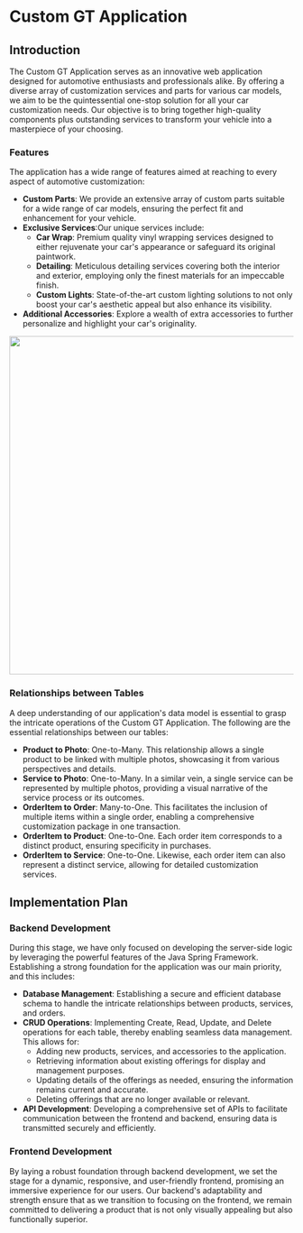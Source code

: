 # Custom GT Application

## Introduction

The Custom GT Application serves as an innovative web application designed for automotive enthusiasts and professionals alike. By offering a diverse array of customization services and parts for various car models, we aim to be the quintessential one-stop solution for all your car customization needs. Our objective is to bring together high-quality components plus outstanding services to transform your vehicle into a masterpiece of your choosing.

### Features

The application has a wide range of features aimed at reaching to every aspect of automotive customization:

- **Custom Parts**: We provide an extensive array of custom parts suitable for a wide range of car models, ensuring the perfect fit and enhancement for your vehicle.
- **Exclusive Services**:Our unique services include:
  - **Car Wrap**: Premium quality vinyl wrapping services designed to either rejuvenate your car's appearance or safeguard its original paintwork.
  - **Detailing**: Meticulous detailing services covering both the interior and exterior, employing only the finest materials for an impeccable finish.
  - **Custom Lights**: State-of-the-art custom lighting solutions to not only boost your car's aesthetic appeal but also enhance its visibility.
- **Additional Accessories**: Explore a wealth of extra accessories to further personalize and highlight your car's originality.

<p align="center">
  <img src="https://github.com/xAndrey22x/CustomGTApp/assets/126805939/7d021867-a434-4ccf-be2e-22091f9d2e7f" width="600">
</p>

### Relationships between Tables

A deep understanding of our application's data model is essential to grasp the intricate operations of the Custom GT Application. The following are the essential relationships between our tables:

- **Product to Photo**: One-to-Many. This relationship allows a single product to be linked with multiple photos, showcasing it from various perspectives and details.
- **Service to Photo**: One-to-Many. In a similar vein, a single service can be represented by multiple photos, providing a visual narrative of the service process or its outcomes.
- **OrderItem to Order**: Many-to-One. This facilitates the inclusion of multiple items within a single order, enabling a comprehensive customization package in one transaction.
- **OrderItem to Product**: One-to-One. Each order item corresponds to a distinct product, ensuring specificity in purchases.
- **OrderItem to Service**: One-to-One. Likewise, each order item can also represent a distinct service, allowing for detailed customization services.

## Implementation Plan

### Backend Development

During this stage, we have only focused on developing the server-side logic by leveraging the powerful features of the Java Spring Framework. Establishing a strong foundation for the application was our main priority, and this includes:

- **Database Management**: Establishing a secure and efficient database schema to handle the intricate relationships between products, services, and orders.
- **CRUD Operations**: Implementing Create, Read, Update, and Delete operations for each table, thereby enabling seamless data management. This allows for:
  - Adding new products, services, and accessories to the application.
  - Retrieving information about existing offerings for display and management purposes.
  - Updating details of the offerings as needed, ensuring the information remains current and accurate.
  - Deleting offerings that are no longer available or relevant.
- **API Development**: Developing a comprehensive set of APIs to facilitate communication between the frontend and backend, ensuring data is transmitted securely and efficiently.

### Frontend Development

By laying a robust foundation through backend development, we set the stage for a dynamic, responsive, and user-friendly frontend, promising an immersive experience for our users. Our backend's adaptability and strength ensure that as we transition to focusing on the frontend, we remain committed to delivering a product that is not only visually appealing but also functionally superior.
